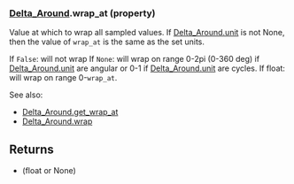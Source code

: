 ### [Delta_Around](Delta_Around.md).wrap_at (property)




Value at which to wrap all sampled values.  If [Delta_Around.unit](Delta_Around.unit.md) is not None,
then the value of `wrap_at` is the same as the set units.

If `False`: will not wrap
If `None`: will wrap on range 0-2pi (0-360 deg) if [Delta_Around.unit](Delta_Around.unit.md) are angular
    or 0-1 if [Delta_Around.unit](Delta_Around.unit.md) are cycles.
If float: will wrap on range 0-`wrap_at`.

See also:

* [Delta_Around.get_wrap_at](Delta_Around.get_wrap_at.md)
* [Delta_Around.wrap](Delta_Around.wrap.md)

Returns
---------
* (float or None)

